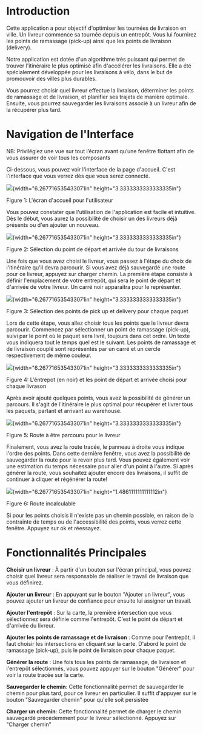 # Introduction

Cette application a pour objectif d\'optimiser les tournées de livraison
en ville. Un livreur commence sa tournée depuis un entrepôt. Vous lui
fournirez les points de ramassage (pick-up) ainsi que les points de
livraison (delivery).

Notre application est dotée d\'un algorithme très puissant qui permet de
trouver l\'itinéraire le plus optimisé afin d\'accélérer les livraisons.
Elle a été spécialement développée pour les livraisons à vélo, dans le
but de promouvoir des villes plus durables.

Vous pourrez choisir quel livreur effectue la livraison, déterminer les
points de ramassage et de livraison, et planifier ses trajets de manière
optimale. Ensuite, vous pourrez sauvegarder les livraisons associé à un
livreur afin de la récupérer plus tard.

# Navigation de l\'Interface

NB: Privilégiez une vue sur tout l’écran avant qu’une fenêtre flottant afin de vous assurer de voir tous les composants

Ci-dessous, vous pouvez voir l\'interface de la page d\'accueil. C\'est
l\'interface que vous verrez dès que vous serez connecté.

![](media/image3.png){width="6.267716535433071in"
height="3.3333333333333335in"}

Figure 1: L\'écran d\'accueil pour l\'utilisateur

Vous pouvez constater que l\'utilisation de l\'application est facile et
intuitive. Dès le début, vous aurez la possibilité de choisir un des
livreurs déjà présents ou d\'en ajouter un nouveau.

![](media/image6.png){width="6.267716535433071in"
height="3.3333333333333335in"}

Figure 2: Sélection du point de départ et arrivée du tour de livraisons

Une fois que vous avez choisi le livreur, vous passez à l\'étape du
choix de l\'itinéraire qu\'il devra parcourir. Si vous avez déjà
sauvegardé une route pour ce livreur, appuyez sur charger chemin. La
première étape consiste à définir l\'emplacement de votre entrepôt, qui
sera le point de départ et d\'arrivée de votre livreur. Un carré noir
apparaitra pour le représenter.

![](media/image1.png){width="6.267716535433071in"
height="3.3333333333333335in"}

Figure 3: Sélection des points de pick up et delivery pour chaque paquet

Lors de cette étape, vous allez choisir tous les points que le livreur
devra parcourir. Commencez par sélectionner un point de ramassage
(pick-up), suivi par le point où le paquet sera livré, toujours dans cet
ordre. Un texte vous indiquera tout le temps quel est le suivant. Les
points de ramassage et de livraison couplé sont représentés par un carré
et un cercle respectivement de même couleur.

![](media/image4.png){width="6.267716535433071in"
height="3.3333333333333335in"}

Figure 4: L'êntrepot (en noir) et les point de départ et arrivée choisi
pour chaque livrason

Après avoir ajouté quelques points, vous avez la possibilité de générer
un parcours. Il s\'agit de l\'itinéraire le plus optimal pour récupérer
et livrer tous les paquets, partant et arrivant au warehouse.

![](media/image2.png){width="6.267716535433071in"
height="3.3333333333333335in"}

Figure 5: Route à être parcouru pour le livreur

Finalement, vous avez la route tracée, le panneau à droite vous indique
l'ordre des points. Dans cette dernière fenêtre, vous avez la
possibilité de sauvegarder la route pour la revoir plus tard. Vous
pouvez également voir une estimation du temps nécessaire pour aller
d\'un point à l\'autre. Si après générer la route, vous souhaitez
ajouter encore des livraisons, il suffit de continuer à cliquer et
régénérer la route!

![](media/image5.png){width="6.267716535433071in"
height="1.4861111111111112in"}

Figure 6: Route incalculable

Si pour les points choisis il n'existe pas un chemin possible, en raison
de la contrainte de temps ou de l\'accessibilité des points, vous verrez
cette fenêtre. Appuyez sur ok et réessayez.

# Fonctionnalités Principales

**Choisir un livreur** : À partir d\'un bouton sur l\'écran principal,
vous pouvez choisir quel livreur sera responsable de réaliser le travail
de livraison que vous définirez.

**Ajouter un livreur** : En appuyant sur le bouton \"Ajouter un
livreur\", vous pouvez ajouter un livreur de confiance pour ensuite lui
assigner un travail.

**Ajouter l\'entrepôt** : Sur la carte, la première intersection que
vous sélectionnez sera définie comme l\'entrepôt. C\'est le point de
départ et d\'arrivée du livreur.

**Ajouter les points de ramassage et de livraison** : Comme pour
l\'entrepôt, il faut choisir les intersections en cliquant sur la carte.
D\'abord le point de ramassage (pick-up), puis le point de livraison
pour chaque paquet.

**Générer la route** : Une fois tous les points de ramassage, de
livraison et l\'entrepôt sélectionnés, vous pouvez appuyer sur le bouton
\"Générer\" pour voir la route tracée sur la carte.

**Sauvegarder le chemin**: Cette fonctionnalité permet de sauvegarder le
chemin pour plus tard, pour ce livreur en particulier. Il suffit
d\'appuyer sur le bouton \"Sauvegarder chemin\" pour qu'elle soit
persistée

**Charger un chemin**: Cette fonctionnalité permet de charger le chemin
sauvegardé précédemment pour le livreur sélectionné. Appuyez sur
"Charger chemin"

